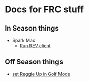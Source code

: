 # Docs for FRC stuff

## In Season things 
- Spark Max
  - [Run REV client](rev_client.md)


## Off Season things
- [set Reggie Up in Golf Mode](reggie_golf.md)
